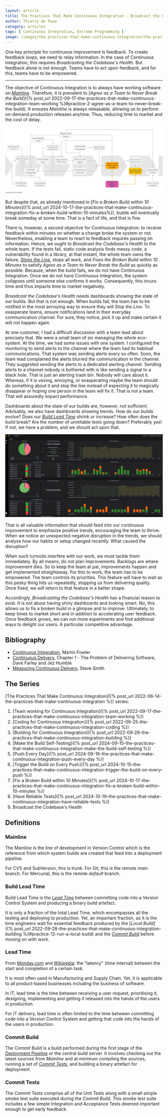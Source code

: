 ```yaml
---
layout: article
title: The Practices That Make Continuous Integration - Broadcast the Codebase's Health
author: Thierry de Pauw
category: articles
tags: [ Continuous Integration, Extreme Programming ]
image: /images/the-practices-that-make-continuous-integration/the-practices-that-make-continuous-integration-broadcast-the-codebase-health.jpg
---
```


One key principle for continuous improvement is feedback. To create feedback loops, we need to relay information. In the case of Continuous Integration, this requires *Broadcasting the Codebase's Health*. But feedback alone is not enough. Teams have to act upon feedback, and for this, teams have to be empowered.

---

The objective of Continuous Integration is to always have working software on [*Mainline*](#mainline). Therefore, it is prevalent to [*Agree as a Team to Never Break the Build*]({% post_url 2022-09-17-the-practices-that-make-continuous-integration-team-working %}#practice-2-agree-as-a-team-to-never-break-the-build). It ensures *Mainline* is always releasable, allowing us to perform on-demand production releases anytime. Thus, reducing time to market and the cost of delay.

![Broadcast the Codebase's Health](/images/the-practices-that-make-continuous-integration/the-practices-that-make-continuous-integration-broadcast-the-codebase-health.jpg)

But despite that, as already mentioned in [*Fix a Broken Build within 10 Minutes*]({% post_url 2024-10-17-the-practices-that-make-continuous-integration-fix-a-broken-build-within-10-minutes%}), builds will eventually break someday at some time. That is a fact of life, and that is fine.

There is, however, a second objective for Continuous Integration: to receive feedback within minutes on whether a change broke the system or not. Nevertheless, enabling a team to react to feedback requires passing on information. Hence, we ought to *Broadcast the Codebase's Health* to the whole team. If the tests fail, static code analysis finds messy code, a vulnerability found in a library, at that instant, the whole team owns the failure, [*Stops the Line*](https://en.wikipedia.org/wiki/Andon_(manufacturing)), stops all work, and *Fixes the Broken Build within 10 Minutes* to satisfy *Agree as a Team to Never Break the Build* as quickly as possible. Because, when the build fails, we do not have Continuous Integration. Once we do not have Continuous Integration, the system collapses until someone else confirms it works. Consequently, this incurs time and thus impacts time to market negatively.

*Broadcast the Codebase's Health* needs dashboards showing the state of our builds. But that is not enough. When builds fail, the team has to be notified in the most annoying way to ensure they will *Stop the Line*. To exasperate teams, ensure notifications land in their everyday communication channel. For sure, they notice, pick it up and make certain it will not happen again.

At one customer, I had a difficult discussion with a team lead about precisely that. We were a small team of six managing the whole eco-system. At the time, we had some issues with one system. I configured the monitoring to send alerts to the channel where the team had its habitual communications. That system was sending alerts every so often. Soon, the team lead complained the alerts blurred the communication in the channel. They suggested sending the alerts to a dedicated alerting channel. Sending alerts to a channel nobody is bothered with is like sending a signal to a black hole. That is just an alerting trash bin. Nobody will care about it. Whereas, if it is vexing, annoying, or exasperating maybe the team should do something about it and stop the line instead of expecting it to magically disappear or hoping one person in the team will fix it. That is not a team. That will assuredly impact performance.

Dashboards about the state of our builds are, however, not sufficient. Advisably, we also have dashboards showing trends. How do our builds evolve? Does our [*Build Lead Time*](#build-lead-time) shrink or increase? How often does the build break? Are the number of unreliable tests going down? Preferably yes! If not, we have a problem, and we should act upon that.

![Build trend dashboards](/images/the-practices-that-make-continuous-integration/the-practices-that-make-continuous-integration-broadcast-the-codebase-health-dashboard.png)

That is all valuable information that should feed into our continuous improvement to emphasise positive trends, encouraging the team to thrive. When we notice an unexpected negative disruption in the trends, we should analyse how our habits or setup changed recently. What caused the disruption?

When such turmoils interfere with our work, we must tackle them immediately. By all means, do not plan improvements. Backlogs are where improvement dies. So to keep the team at par, improvements happen and get implemented straightaway. For this to work, the team has to be empowered. The team controls its priorities. This feature will have to wait as this pesky thing hits us repeatedly, stopping us from delivering quality. Once fixed, we will return to that feature in a better shape.

Accordingly, *Broadcasting the Codebase's Health* has a financial reason to exist. It is not about having shiny dashboards and looking smart. No, this allows us to fix a broken build in a glimpse and to improve. Ultimately, to keep times to market short and in addition to accelerating user feedback. Once feedback grows, we can run more experiments and find additional ways to delight our users. A particular competitive advantage.

## Bibliography

- [Continuous Integration](https://martinfowler.com/articles/continuousIntegration.html), Martin Fowler
- [Continuous Delivery](https://www.goodreads.com/book/show/8686650-continuous-delivery), Chapter 1 - The Problem of Delivering Software, Dave Farley and Jez Humble
- [Measuring Continuous Delivery](https://leanpub.com/measuringcontinuousdelivery), Steve Smith

## The Series

[The Practices That Make Continuous Integration]({% post_url 2022-06-14-the-practices-that-make-continuous-integration %}) series:

1. [Team working for Continuous Integration]({% post_url 2022-09-17-the-practices-that-make-continuous-integration-team-working %})
2. [Coding for Continuous Integration]({% post_url 2022-09-25-the-practices-that-make-continuous-integration-coding %})
3. [Building for Continuous Integration]({% post_url 2022-09-28-the-practices-that-make-continuous-integration-building %})
4. [Make the Build Self-Testing]({% post_url 2024-09-15-the-practices-that-make-continuous-integration-make-the-build-self-testing %})
5. [Push Every Day]({% post_url 2024-09-16-the-practices-that-make-continuous-integration-push-every-day %})
6. [Trigger the Build on Every Push]({% post_url 2024-10-15-the-practices-that-make-continuous-integration-trigger-the-build-on-every-push %})
7. [Fix a Broken Build within 10 Minutes]({% post_url 2024-10-17-the-practices-that-make-continuous-integration-fix-a-broken-build-within-10-minutes %})
8. [Have Reliable Tests]({% post_url 2024-10-19-the-practices-that-make-continuous-integration-have-reliable-tests %})
9. Broadcast the Codebase's Health

## Definitions

### Mainline

The Mainline is the line of development in Version Control which is the reference from which system builds are created that feed into a deployment pipeline.

For CVS and SubVersion, this is *trunk*. For Git, this is the remote *main* branch. For Mercurial, this is the remote *default* branch.

### Build Lead Time

Build Lead Time is the [*Lead Time*](#lead-time) between committing code into a Version Control System and producing a binary build artefact.

It is only a fraction of the total Lead Time, which encompasses all the testing and deploying to production. Yet, an important fraction, as it is the time engineers wait for essential feedback produced by the [*Local Build*]({% post_url 2022-09-28-the-practices-that-make-continuous-integration-building %}#practice-12-run-a-local-build) and the [*Commit Build*](#commit-build) before moving on with work.

### Lead Time

From [Monday.com](https://monday.com/blog/project-management/what-is-lead-time/) and [Wikipedia](https://en.wikipedia.org/wiki/Lead_time): the "latency" (time interval) between the start and completion of a certain task.

It is most often used in Manufacturing and Supply Chain. Yet, it is applicable to all product-based businesses including the business of software.

In IT, lead time is the time between receiving a user request, prioritising it, designing, implementing and getting it released into the hands of the users in production.

For IT delivery, lead time is often limited to the time between committing code into a Version Control System and getting that code into the hands of the users in production.

### Commit Build

The Commit Build is a build performed during the first stage of the [Deployment Pipeline](https://continuousdelivery.com/implementing/patterns/#the-deployment-pipeline) or the central build server. It involves checking out the latest sources from *Mainline* and at minimum compiling the sources, running a set of [*Commit Tests*](#commit-tests), and building a binary artefact for deployment.

### Commit Tests

The Commit Tests comprise all of the Unit Tests along with a small simple smoke test suite executed during the *Commit Build*. This smoke test suite includes a few simple Integration and Acceptance Tests deemed important enough to get early feedback.
